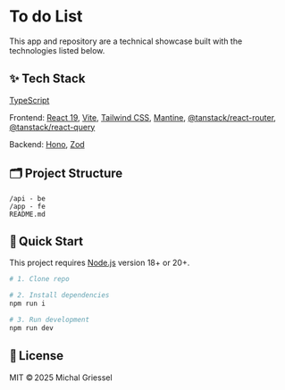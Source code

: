 # To do List

This app and repository are a technical showcase built with the technologies listed below.

## ✨ Tech Stack
[TypeScript](https://www.typescriptlang.org/)

Frontend: [React 19](https://react.dev/blog/2024/12/05/react-192), [Vite](https://vite.dev/), [Tailwind CSS](https://tailwindcss.com/), [Mantine](https://mantine.dev/), [@tanstack/react-router](https://tanstack.com/router/latest), [@tanstack/react-query](https://tanstack.com/query/latest)

Backend: [Hono](https://hono.dev/), [Zod](https://zod.dev/)

## 🗂️ Project Structure
```
/api - be
/app - fe
README.md
```

## 🏁 Quick Start
This project requires [Node.js](https://nodejs.org/en/) version 18+ or 20+.
```bash
# 1. Clone repo

# 2. Install dependencies
npm run i

# 3. Run development
npm run dev
```


## 📝 License
MIT © 2025 Michal Griessel